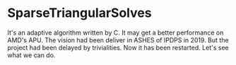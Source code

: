 # SparseTriangularSolves
It's an adaptive algorithm written by C. It may get a better performance on AMD's APU.
The vision had been deliver in ASHES of IPDPS in 2019.
But the project had been delayed by trivialities.
Now it has been restarted.
Let's see what we can do.
